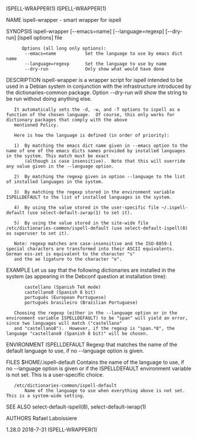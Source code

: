 ISPELL-WRAPPER(1)                                                                                                                                                       ISPELL-WRAPPER(1)

NAME
       ispell-wrapper - smart wrapper for ispell

SYNOPSIS
        ispell-wrapper [--emacs=name] [--language=regexp] [--dry-run] [ispell options] file

          Options (all long only options):
           --emacs=name           Set the language to use by emacs dict name
           --language=regexp      Set the language to use by name
           --dry-run              Only show what would have done

DESCRIPTION
       ispell-wrapper is a wrapper script for ispell intended to be used in a Debian system in conjunction with the infrastructure introduced by the dictionaries-common package. Option
       --dry-run will show the string to be run without doing anything else.

       It automatically sets the -d, -w, and -T options to ispell as a function of the chosen language.  Of course, this only works for dictionary packages that comply with the above
       mentioned Policy.

       Here is how the language is defined (in order of priority):

       1)  By matching the emacs dict name given in --emacs option to the name of one of the emacs dicts names provided by installed languages in the system. This match must be exact
           (although is case insensitive).  Note that this will override any value given in the --language option.

       2)  By matching the regexp given in option --language to the list of installed languages in the system.

       3)  By matching the regexp stored in the environment variable ISPELLDEFAULT to the list of installed languages in the system.

       4)  By using the value stored in the user-specific file ~/.ispell-default (use select-default-iwrap(1) to set it).

       5)  By using the value stored in the site-wide file /etc/dictionaries-common/ispell-default (use select-default-ispell(8) as superuser to set it).

       Note: regexp matches are case-insensitive and the ISO-8859-1 special characters are transformed into their ASCII equivalents.  German ess-zet is equivalent to the character "s"
       and the ae ligature to the character "e".

EXAMPLE
       Let us say that the following dictionaries are installed in the system (as appearing in the Debconf question at installation time):

           castellano (Spanish TeX mode)
           castellano8 (Spanish 8 bit)
           português (European Portuguese)
           português brasileiro (Brazilian Portuguese)

       Choosing the regexp (either in the --language option or in the environment variable ISPELLDEFAULT) to be "span" will yield an error, since two languages will match ("castellano"
       and "castellano8").  However, if the regexp is "span.*8", the language "castellano8 (Spanish 8 bit)" will be chosen.

ENVIRONMENT
       ISPELLDEFAULT
           Regexp that matches the name of the default language to use, if no --language option is given.

FILES
       $HOME/.ispell-default
           Contains the name of the language to use, if no --language option is given or if the ISPELLDEFAULT environment variable is not set.  This is a user-specific choice.

       /etc/dictionaries-common/ispell-default
           Name of the language to use when everything above is not set. This is a system-wide setting.

SEE ALSO
       select-default-ispell(8), select-default-iwrap(1)

AUTHORS
       Rafael Laboissiere

1.28.0                                                                                  2018-7-31                                                                       ISPELL-WRAPPER(1)
